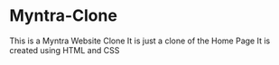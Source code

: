 # Myntra-Clone

This is a Myntra Website Clone
It is just a clone of the Home Page
It is created using HTML and CSS
